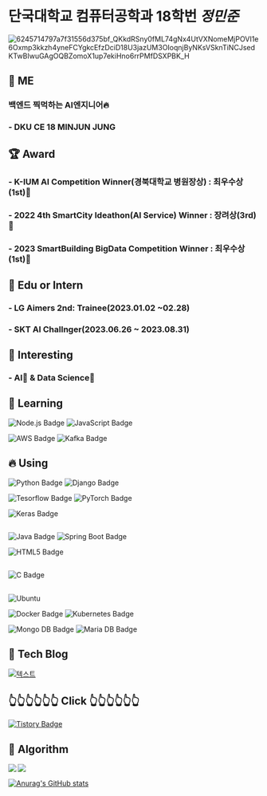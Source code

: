 # 단국대학교 컴퓨터공학과 18학번 *정민준*


![6245714797a7f31556d375bf_QKkdRSny0fML74gNx4UtVXNomeMjPOVI1e6Oxmp3kkzh4yneFCYgkcEfzDciD18U3jazUM3OIoqnjByNKsVSknTiNCJsedKTwBIwuGAgOQBZomoX1up7ekiHno6rrPMfDSXPBK_H](https://github.com/BanApp/BanApp/assets/93313445/8495d792-e3f3-47f8-bc35-5af276b6d403)


<!--
**BanApp/BanApp** is a ✨ _special_ ✨ repository because its `README.md` (this file) appears on your GitHub profile.

Here are some ideas to get you started:

- 🔭 I’m currently working on ...
- 🌱 I’m currently learning ...
- 👯 I’m looking to collaborate on ...
- 🤔 I’m looking for help with ...
- 💬 Ask me about ...
- 📫 How to reach me: ...
- 😄 Pronouns: ...
- ⚡ Fun fact: ...
-->

## 🤯 ME
### 백엔드 찍먹하는 AI엔지니어🔥<br/>

### - DKU CE 18 MINJUN JUNG

## :trophy: Award

### - K-IUM AI Competition Winner(경북대학교 병원장상) : 최우수상(1st):1st_place_medal:
### - 2022 4th SmartCity Ideathon(AI Service) Winner : 장려상(3rd):3rd_place_medal:
### - 2023 SmartBuilding BigData Competition Winner : 최우수상(1st):1st_place_medal:
###

## :office: Edu or Intern
### - LG Aimers 2nd: Trainee(2023.01.02 ~02.28)
### - SKT AI Challnger(2023.06.26 ~ 2023.08.31)
###



## 🔭 Interesting

### - AI:robot: & Data Science:space_invader:
### 



## 🌱 Learning

![Node.js Badge](https://img.shields.io/badge/Node.js-339933?style=flat&logo=Node.js&logoColor=white) ![JavaScript Badge](https://img.shields.io/badge/JavaScript-white?style=flat&logo=JavaScript&logoColor=F7DF1E)

![AWS Badge](https://img.shields.io/badge/Amazon%20AWS-232F3E?style=flat&logo=Amazon%20AWS&logoColor=FF7800) ![Kafka Badge](https://img.shields.io/badge/Apache%20Kafka-000?style=flat&logo=apachekafka&logoColor=red)



## 🔥 Using

![Python Badge](https://img.shields.io/badge/Python-3776AB?style=flat&logo=Python&logoColor=red) ![Django Badge](https://img.shields.io/badge/Django-FF7300?style=flat&logo=Django&logoColor=092E20) 


![Tesorflow Badge](https://img.shields.io/badge/Tensorflow-white?style=flat&logo=Tensorflow&logoColor=FF6F00) ![PyTorch Badge](https://img.shields.io/badge/PyTorch-073551?style=flat&logo=PyTorch&logoColor=EE4C2C)

![Keras Badge](https://img.shields.io/badge/Keras-2496ED?style=flat&logo=Keras&logoColor=D00000)

##

![Java Badge](https://img.shields.io/badge/Java-007396?style=flat&logo=OpenJDK&logoColor=white"/>) ![Spring Boot Badge](https://img.shields.io/badge/Spring%20Boot-yellow?style=flat&logo=Spring%20Boot&logoColor=6DB33F)

![HTML5 Badge](https://img.shields.io/badge/HTML5-white?style=flat&logo=HTML5&logoColor=#E34F26)

##

![C Badge](https://img.shields.io/badge/C-073551?style=flat&logo=C&logoColor=A8B9CC)

##

![Ubuntu](https://img.shields.io/badge/Ubuntu-E95420?style=flat&logo=ubuntu&logoColor=white)

![Docker Badge](https://img.shields.io/badge/Docker-2496ED?style=flat&logo=Docker&logoColor=white) ![Kubernetes Badge](https://img.shields.io/badge/Kubernetes-326CE5?style=flat&logo=Kubernetes&logoColor=white)

![Mongo DB Badge](https://img.shields.io/badge/MongoDB-%234ea94b.svg?style=flat&logo=mongodb&logoColor=white) ![Maria DB Badge](https://img.shields.io/badge/MariaDB-073551?style=flat&logo=mariaDB&logoColor=white)





## 💾 Tech Blog

[![텍스트](https://contentstatic.techgig.com/thumb/msid-86680395,width-460,resizemode-4/Top-5-tech-blogs-that-every-software-developer-should-follow.jpg?9768)](https://geek-inside.tistory.com)

##  :point_up_2::point_up_2::point_up_2::point_up_2::point_up_2::point_up_2: Click :point_up_2::point_up_2::point_up_2::point_up_2::point_up_2::point_up_2:

[![Tistory Badge](https://img.shields.io/badge/Tech%20Blog-555263?style=flat&logoColor=white)](https://geek-inside.tistory.com)




## 📘 Algorithm

<img align='left' src="http://mazassumnida.wtf/api/v2/generate_badge?boj=blackberry97">

<img src="http://mazandi.herokuapp.com/api?handle=blackberry97&theme=warm"/>



[![Anurag's GitHub stats](https://github-readme-stats.vercel.app/api?username=BanApp)](https://github.com/BanApp/github-readme-stats)
